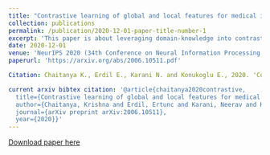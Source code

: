```yaml
---
title: "Contrastive learning of global and local features for medical image segmentation with limited annotations"
collection: publications
permalink: /publication/2020-12-01-paper-title-number-1
excerpt: 'This paper is about leveraging domain-knowledge into contrastive learning strategies used to pre-train for a good network initializaiton. Additionally, we devise a local loss, an extension of contrastive loss, that was found useful for segmentation tasks.'
date: 2020-12-01
venue: 'NeurIPS 2020 (34th Conference on Neural Information Processing Systems)'
paperurl: 'https://arxiv.org/abs/2006.10511.pdf'

Citation: Chaitanya K., Erdil E., Karani N. and Konukoglu E., 2020. 'Contrastive learning of global and local features for medical image segmentation with limited annotations.' arXiv preprint arXiv:2006.10511.

current arxiv bibtex citation: '@article{chaitanya2020contrastive,
  title={Contrastive learning of global and local features for medical image segmentation with limited annotations},
  author={Chaitanya, Krishna and Erdil, Ertunc and Karani, Neerav and Konukoglu, Ender},
  journal={arXiv preprint arXiv:2006.10511},
  year={2020}}'
---
```


[Download paper here](https://arxiv.org/abs/2006.10511.pdf)

